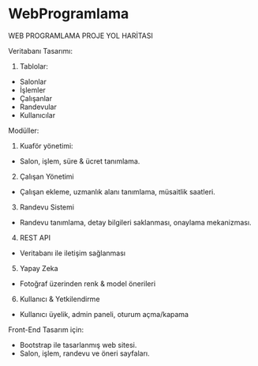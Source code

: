 # WebProgramlama

WEB PROGRAMLAMA PROJE YOL HARİTASI

Veritabanı Tasarımı:
1. Tablolar:
- Salonlar
- İşlemler
- Çalışanlar
- Randevular
- Kullanıcılar

Modüller:
1. Kuaför yönetimi:
-   Salon, işlem, süre & ücret tanımlama.
2. Çalışan Yönetimi
-   Çalışan ekleme, uzmanlık alanı tanımlama, müsaitlik saatleri.
3. Randevu Sistemi
-   Randevu tanımlama, detay bilgileri saklanması, onaylama mekanizması.
4. REST API
-   Veritabanı ile iletişim sağlanması
5. Yapay Zeka
-   Fotoğraf üzerinden renk & model önerileri
6. Kullanıcı & Yetkilendirme
-   Kullanıcı üyelik, admin paneli, oturum açma/kapama

Front-End Tasarım için:
-  Bootstrap ile tasarlanmış web sitesi.
-  Salon, işlem, randevu ve öneri sayfaları.
